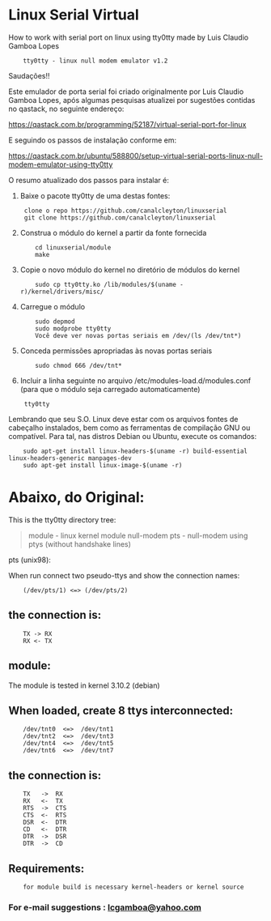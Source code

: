 # Linux Serial Virtual

How to work with serial port on linux using tty0tty made by Luis Claudio Gamboa Lopes


        tty0tty - linux null modem emulator v1.2 

Saudações!!

Este emulador de porta serial foi criado originalmente por Luis Claudio Gamboa Lopes,
após algumas pesquisas atualizei por sugestões contidas no qastack, no seguinte endereço:

https://qastack.com.br/programming/52187/virtual-serial-port-for-linux

E seguindo os passos de instalação conforme em:

https://qastack.com.br/ubuntu/588800/setup-virtual-serial-ports-linux-null-modem-emulator-using-tty0tty

O resumo atualizado dos passos para instalar é:

1. Baixe o pacote tty0tty de uma destas fontes:

        clone o repo https://github.com/canalcleyton/linuxserial       
        git clone https://github.com/canalcleyton/linuxserial


2. Construa o módulo do kernel a partir da fonte fornecida

	```
        cd linuxserial/module      
        make
	``` 
       
3. Copie o novo módulo do kernel no diretório de módulos do kernel

	```
        sudo cp tty0tty.ko /lib/modules/$(uname -r)/kernel/drivers/misc/
	```
        
4. Carregue o módulo

	```
        sudo depmod
        sudo modprobe tty0tty
        Você deve ver novas portas seriais em /dev/(ls /dev/tnt*)
	```
	        
5. Conceda permissões apropriadas às novas portas seriais

	```
        sudo chmod 666 /dev/tnt*
	```

6. Incluir a linha seguinte no arquivo /etc/modules-load.d/modules.conf (para que o módulo seja carregado automaticamente)

        tty0tty

Lembrando que seu S.O. Linux deve estar com os arquivos fontes de cabeçalho instalados, bem como as ferramentas
de compilação GNU ou compatível. Para tal, nas distros Debian ou Ubuntu, execute os comandos:

        sudo apt-get install linux-headers-$(uname -r) build-essential linux-headers-generic manpages-dev
        sudo apt-get install linux-image-$(uname -r)
        
# Abaixo, do Original:


This is the tty0tty directory tree:

  > module         - linux kernel module null-modem
  > pts		 - null-modem using ptys (without handshake lines)


pts (unix98): 

When run connect two pseudo-ttys and show the connection names:

        (/dev/pts/1) <=> (/dev/pts/2) 

## the connection is:
  
        TX -> RX
        RX <- TX

## module:

The module is tested in kernel 3.10.2 (debian) 

## When loaded, create 8 ttys interconnected:

        /dev/tnt0  <=>  /dev/tnt1 
        /dev/tnt2  <=>  /dev/tnt3 
        /dev/tnt4  <=>  /dev/tnt5 
        /dev/tnt6  <=>  /dev/tnt7 

## the connection is:
  
        TX   ->  RX
        RX   <-  TX
        RTS  ->  CTS
        CTS  <-  RTS
        DSR  <-  DTR
        CD   <-  DTR
        DTR  ->  DSR
        DTR  ->  CD
  

## Requirements:

        for module build is necessary kernel-headers or kernel source

### For e-mail suggestions :  lcgamboa@yahoo.com
